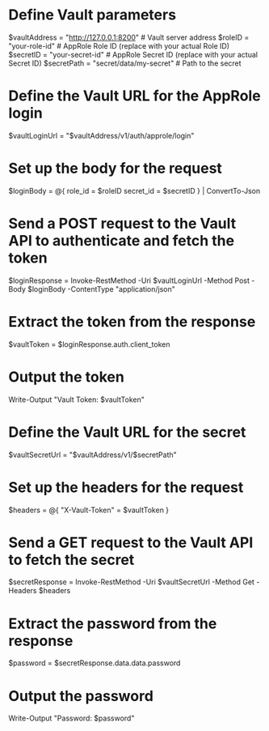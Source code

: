 # Define Vault parameters
$vaultAddress = "http://127.0.0.1:8200" # Vault server address
$roleID = "your-role-id" # AppRole Role ID (replace with your actual Role ID)
$secretID = "your-secret-id" # AppRole Secret ID (replace with your actual Secret ID)
$secretPath = "secret/data/my-secret" # Path to the secret

# Define the Vault URL for the AppRole login
$vaultLoginUrl = "$vaultAddress/v1/auth/approle/login"

# Set up the body for the request
$loginBody = @{
    role_id = $roleID
    secret_id = $secretID
} | ConvertTo-Json

# Send a POST request to the Vault API to authenticate and fetch the token
$loginResponse = Invoke-RestMethod -Uri $vaultLoginUrl -Method Post -Body $loginBody -ContentType "application/json"

# Extract the token from the response
$vaultToken = $loginResponse.auth.client_token

# Output the token
Write-Output "Vault Token: $vaultToken"

# Define the Vault URL for the secret
$vaultSecretUrl = "$vaultAddress/v1/$secretPath"

# Set up the headers for the request
$headers = @{
    "X-Vault-Token" = $vaultToken
}

# Send a GET request to the Vault API to fetch the secret
$secretResponse = Invoke-RestMethod -Uri $vaultSecretUrl -Method Get -Headers $headers

# Extract the password from the response
$password = $secretResponse.data.data.password

# Output the password
Write-Output "Password: $password"
